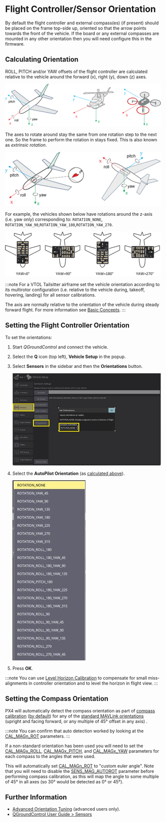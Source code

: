 # Flight Controller/Sensor Orientation

By default the flight controller and external compass(es) (if present) should be placed on the frame top-side up, oriented so that the arrow points towards the front of the vehicle. If the board or any external compasses are mounted in any other orientation then you will need configure this in the firmware.

## Calculating Orientation

ROLL, PITCH and/or YAW offsets of the flight controller are calculated relative to the vehicle around the forward (x), right (y), down (z) axes.

![Frame Heading](../../assets/concepts/frame_heading.png)

The axes to rotate around stay the same from one rotation step to the next one. So the frame to perform the rotation in stays fixed. This is also known as _extrinsic rotation_.

![Vehicle orientation](../../assets/qgc/setup/sensor/fc_orientation_1.png)

For example, the vehicles shown below have rotations around the z-axis (i.e. yaw only) corresponding to: `ROTATION_NONE`, `ROTATION_YAW_90`,`ROTATION_YAW_180`,`ROTATION_YAW_270`.

![Yaw Rotation](../../assets/qgc/setup/sensor/yaw_rotation.png)

:::note
For a VTOL Tailsitter airframe set the vehicle orientation according to its multirotor configuration (i.e. relative to the vehicle during, takeoff, hovering, landing) for all sensor calibrations.

The axis are normally relative to the orientation of the vehicle during steady forward flight. For more information see [Basic Concepts](../getting_started/px4_basic_concepts.md#heading-and-directions).
:::

## Setting the Flight Controller Orientation

To set the orientations:

1. Start _QGroundControl_ and connect the vehicle.
1. Select the **Q** icon (top left), **Vehicle Setup** in the popup.
1. Select **Sensors** in the sidebar and then the **Orientations** button.

   ![Set sensor orientations](../../assets/qgc/setup/sensor/sensor_orientation_set_orientations.jpg)

1. Select the **AutoPilot Orientation** (as [calculated above](#calculating-orientation)).

   ![Orientation options](../../assets/qgc/setup/sensor/sensor_orientation_selector_values.jpg)

1. Press **OK**.

:::note
You can use [Level Horizon Calibration](../config/level_horizon_calibration.md) to compensate for small miss-alignments in controller orientation and to level the horizon in flight view.
:::

## Setting the Compass Orientation

PX4 will automatically detect the compass orientation as part of [compass calibration](../config/compass.md) ([by default](../advanced_config/parameter_reference.md#SENS_MAG_AUTOROT)) for any of the [standard MAVLink orientations](https://mavlink.io/en/messages/common.html#MAV_SENSOR_ORIENTATION) (upright and facing forward, or any multiple of 45° offset in any axis) .

:::note
You can confirm that auto detection worked by looking at the [CAL_MAGn_ROT](../advanced_config/parameter_reference.md#CAL_MAG0_ROT) parameters.
:::

If a non-standard orientation has been used you will need to set the [CAL_MAGx_ROLL](../advanced_config/parameter_reference.md#CAL_MAG0_ROLL), [CAL_MAGx_PITCH](../advanced_config/parameter_reference.md#CAL_MAG0_PITCH), and [CAL_MAGx_YAW](../advanced_config/parameter_reference.md#CAL_MAG0_YAW) parameters for each compass to the angles that were used.

This will automatically set [CAL_MAGn_ROT](../advanced_config/parameter_reference.md#CAL_MAG0_ROT) to "custom euler angle". Note that you will need to disable the [SENS_MAG_AUTOROT](../advanced_config/parameter_reference.md#SENS_MAG_AUTOROT) parameter before performing compass calibration, as this will map the angle to some multiple of 45° in all axes (so 30° would be detected as 0° or 45°).

## Further Information

- [Advanced Orientation Tuning](../advanced_config/advanced_flight_controller_orientation_leveling.md) (advanced users only).
- [QGroundControl User Guide > Sensors](https://docs.qgroundcontrol.com/master/en/qgc-user-guide/setup_view/sensors_px4.html#flight_controller_orientation)
